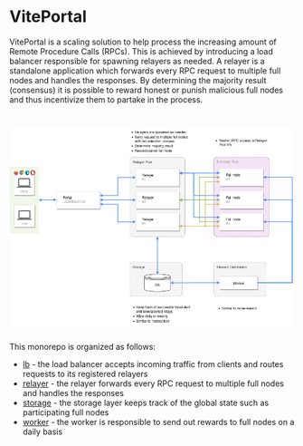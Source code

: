 # VitePortal

VitePortal is a scaling solution to help process the increasing amount of Remote Procedure Calls (RPCs). This is achieved by introducing a load balancer responsible for spawning relayers as needed. A relayer is a standalone application which forwards every RPC request to multiple full nodes and handles the responses. By determining the majority result (consensus) it is possible to reward honest or punish malicious full nodes and thus incentivize them to partake in the process.

<h1 align="center">
	<img src="assets/images/overview.jpg" alt="VitePortal overview">
</h1>

This monorepo is organized as follows:

- [lb](./lb) - the load balancer accepts incoming traffic from clients and routes requests to its registered relayers
- [relayer](./relayer) - the relayer forwards every RPC request to multiple full nodes and handles the responses
- [storage](./storage) - the storage layer keeps track of the global state such as participating full nodes
- [worker](./worker) - the worker is responsible to send out rewards to full nodes on a daily basis
